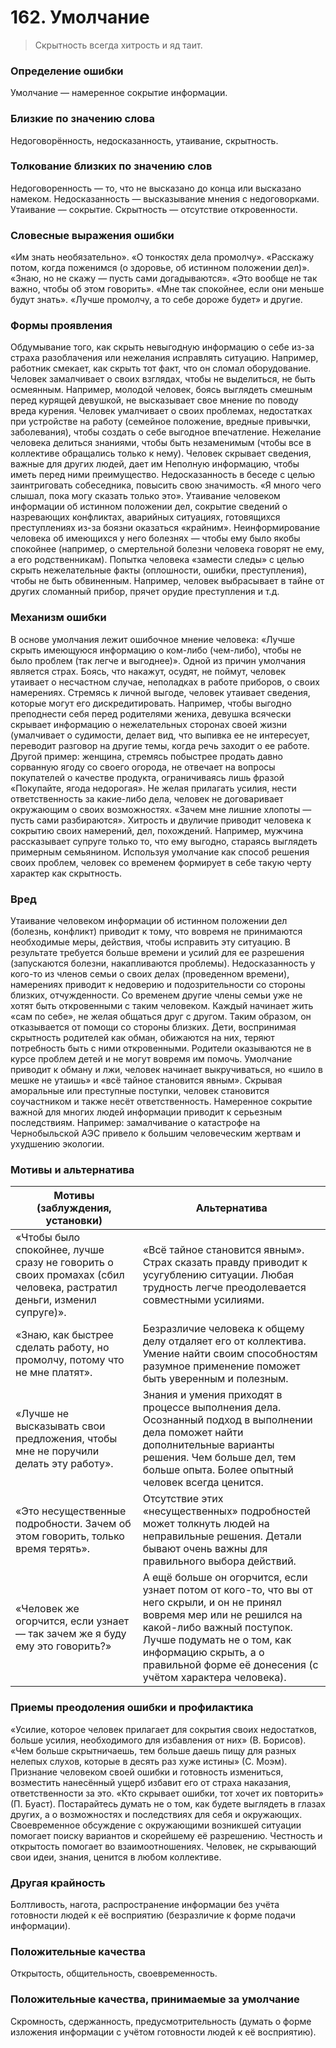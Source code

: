 # 162. Умолчание

> Скрытность всегда хитрость и яд таит.

### Определение ошибки
Умолчание — намеренное сокрытие информации.

### Близкие по значению слова
Недоговорённость, недосказанность, утаивание, скрытность.

### Толкование близких по значению слов
Недоговоренность — то, что не высказано до конца или высказано намеком.
Недосказанность — высказывание мнения с недоговорками.
Утаивание — сокрытие.
Скрытность — отсутствие откровенности.

### Словесные выражения ошибки
«Им знать необязательно».
«О тонкостях дела промолчу».
«Расскажу потом, когда поженимся (о здоровье, об истинном положении дел)».
«Знаю, но не скажу — пусть сами догадываются».
«Это вообще не так важно, чтобы об этом говорить».
«Мне так спокойнее, если они меньше будут знать».
«Лучше промолчу, а то себе дороже будет» и другие.

### Формы проявления
Обдумывание того, как скрыть невыгодную информацию о себе из-за страха разоблачения или нежелания исправлять ситуацию. Например, работник смекает, как скрыть тот факт, что он сломал оборудование.
Человек замалчивает о своих взглядах, чтобы не выделиться, не быть осмеянным. Например, молодой человек, боясь выглядеть смешным перед курящей девушкой, не высказывает свое мнение по поводу вреда курения.
Человек умалчивает о своих проблемах, недостатках при устройстве на работу (семейное положение, вредные привычки, заболевания), чтобы создать о себе выгодное впечатление.
Нежелание человека делиться знаниями, чтобы быть незаменимым (чтобы все в коллективе обращались только к нему). Человек скрывает сведения, важные для других людей, дает им
Неполную информацию, чтобы иметь перед ними преимущество.
Недосказанность в беседе с целью заинтриговать собеседника, повысить свою значимость. «Я много чего слышал, пока могу сказать только это».
Утаивание человеком информации об истинном положении дел, сокрытие сведений о назревающих конфликтах, аварийных ситуациях, готовящихся преступлениях из-за боязни оказаться «крайним».
Неинформирование человека об имеющихся у него болезнях — чтобы ему было якобы спокойнее (например, о смертельной болезни человека говорят не ему, а его родственникам).
Попытка человека «замести следы» с целью скрыть нежелательные факты (оплошности, ошибки, преступления), чтобы не быть обвиненным. Например, человек выбрасывает в тайне от других сломанный прибор, прячет орудие преступления и т.д.
### Механизм ошибки
В основе умолчания лежит ошибочное мнение человека: «Лучше скрыть имеющуюся информацию о ком-либо (чем-либо), чтобы не было проблем (так легче и выгоднее)».
Одной из причин умолчания является страх. Боясь, что накажут, осудят, не поймут, человек утаивает о несчастном случае, неполадках в работе приборов, о своих намерениях.
Стремясь к личной выгоде, человек утаивает сведения, которые могут его дискредитировать. Например, чтобы выгодно преподнести себя перед родителями жениха, девушка всячески скрывает информацию о нежелательных сторонах своей жизни (умалчивает о судимости, делает вид, что выпивка ее не интересует, переводит разговор на другие темы, когда речь заходит о ее работе. Другой пример: женщина, стремясь побыстрее продать давно сорванную ягоду со своего огорода, не отвечает на вопросы покупателей о качестве продукта, ограничиваясь лишь фразой «Покупайте, ягода недорогая».
Не желая прилагать усилия, нести ответственность за какие-либо дела, человек не договаривает окружающим о своих возможностях. «Зачем мне лишние хлопоты — пусть сами разбираются».
Хитрость и двуличие приводит человека к сокрытию своих намерений, дел, похождений. Например, мужчина рассказывает супруге только то, что ему выгодно, стараясь выглядеть примерным семьянином. Используя умолчание как способ решения своих проблем, человек со временем формирует в себе такую черту характер как скрытность.

### Вред
Утаивание человеком информации об истинном положении дел (болезнь, конфликт) приводит к тому, что вовремя не принимаются необходимые меры, действия, чтобы исправить эту ситуацию. В результате требуется больше времени и усилий для ее разрешения (запускаются болезни, накапливаются проблемы).
Недосказанность у кого-то из членов семьи о своих делах (проведенном времени), намерениях приводит к недоверию и подозрительности со стороны близких, отчужденности. Со временем другие члены семьи уже не хотят быть откровенными с таким человеком. Каждый начинает жить «сам по себе», не желая общаться друг с другом. Таким образом, он отказывается от помощи со стороны близких.
Дети, воспринимая скрытность родителей как обман, обижаются на них, теряют потребность быть с ними откровенными. Родители оказываются не в курсе проблем детей и не могут вовремя им помочь.
Умолчание приводит к обману и лжи, человек начинает выкручиваться, но «шило в мешке не утаишь» и «всё тайное становится явным». Скрывая аморальные или преступные поступки, человек становится соучастником и также несёт ответственность.
Намеренное сокрытие важной для многих людей информации приводит к серьезным последствиям. Например: замалчивание о катастрофе на Чернобыльской АЭС привело к большим человеческим жертвам и ухудшению экологии.

### Мотивы и альтернатива
Мотивы (заблуждения, установки) | Альтернатива
---|---
«Чтобы было спокойнее, лучше сразу не говорить о своих промахах (сбил человека, растратил деньги, изменил супруге)».	| «Всё тайное становится явным». Страх сказать правду приводит к усугублению ситуации. Любая трудность легче преодолевается совместными усилиями.
«Знаю, как быстрее сделать работу, но промолчу, потому что не мне платят».	| Безразличие человека к общему делу отдаляет его от коллектива. Умение найти своим способностям разумное применение поможет быть уверенным и полезным.
«Лучше не высказывать свои предложения, чтобы мне не поручили делать эту работу».	| Знания и умения приходят в процессе выполнения дела. Осознанный подход в выполнении дела поможет найти дополнительные варианты решения. Чем больше дел, тем больше опыта. Более опытный человек всегда ценится.
«Это несущественные подробности. Зачем об этом говорить, только время терять».	| Отсутствие этих «несущественных» подробностей может толкнуть людей на неправильные решения. Детали бывают очень важны для правильного выбора действий.
«Человек же огорчится, если узнает — так зачем же я буду ему это говорить?»	| А ещё больше он огорчится, если узнает потом от кого-то, что вы от него скрыли, и он не принял вовремя мер или не решился на какой-либо важный поступок. Лучше подумать не о том, как информацию скрыть, а о правильной форме её донесения (с учётом характера человека).

### Приемы преодоления ошибки и профилактика
«Усилие, которое человек прилагает для сокрытия своих недостатков, больше усилия, необходимого для избавления от них» (В. Борисов).
«Чем больше скрытничаешь, тем больше даешь пищу для разных нелепых слухов, которые в десять раз хуже истины» (С. Моэм).
Признание человеком своей ошибки и готовность измениться, возместить нанесённый ущерб избавит его от страха наказания, ответственности за это. «Кто скрывает ошибки, тот хочет их повторить» (П. Буаст).
Постарайтесь думать не о том, как будете выглядеть в глазах других, а о возможностях и последствиях для себя и окружающих. Своевременное обсуждение с окружающими возникшей ситуации помогает поиску вариантов и скорейшему её разрешению.
Честность и открытость помогает во взаимоотношениях.
Человек, не скрывающий свои идеи, знания, ценится в любом коллективе.

### Другая крайность 
Болтливость, нагота, распространение информации без учёта готовности людей к её восприятию (безразличие к форме подачи информации).

### Положительные качества 
Открытость, общительность, своевременность.

### Положительные качества, принимаемые за умолчание
Скромность, сдержанность, предусмотрительность (думать о форме изложения информации с учётом готовности людей к её восприятию). 
